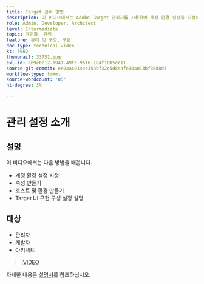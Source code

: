 ```yaml
---
title: Target 관리 방법
description: 이 비디오에서는 Adobe Target 관리자를 사용하여 계정 환경 설정을 지정하고, 속성을 만들고, 호스트와 환경을 만드는 방법을 보여 줍니다. Target UI 구현 구성 설정을 설명하는 방법을 알아봅니다.
role: Admin, Developer, Architect
level: Intermediate
topic: 개인화, 관리
feature: 관리 및 구성, 구현
doc-type: technical video
kt: 5062
thumbnail: 33751.jpg
exl-id: ab9e6c12-1941-49fc-9516-184f1005dc11
source-git-commit: ee9aac0144e35abf32c5d8eafe10a013bf30d8d3
workflow-type: tm+mt
source-wordcount: '85'
ht-degree: 3%

---
```


# 관리 설정 소개

## 설명

이 비디오에서는 다음 방법을 배웁니다.

* 계정 환경 설정 지정
* 속성 만들기
* 호스트 및 환경 만들기
* Target UI 구현 구성 설정 설명

## 대상

* 관리자
* 개발자
* 아키텍트

>[!VIDEO](https://video.tv.adobe.com/v/33751/?quality=12)

자세한 내용은 [설명서](https://docs.adobe.com/content/help/en/target/using/administer/administrating-target.html)를 참조하십시오.
